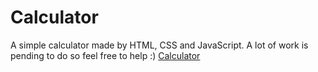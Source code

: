 # Calculator
A simple calculator made by HTML, CSS and JavaScript. A lot of work is pending to do so feel free to help :)
<a href="https://aniketofficial540.github.io/Calculator/" target = "_blank">Calculator </a>
